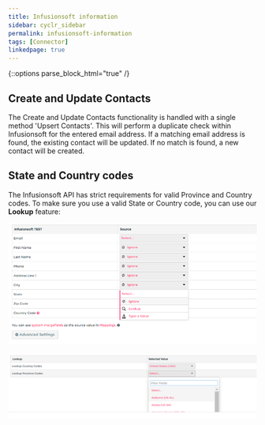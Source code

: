 ```yaml
---
title: Infusionsoft information
sidebar: cyclr_sidebar
permalink: infusionsoft-information
tags: [Connector]
linkedpage: true
---
```

{::options parse_block_html="true" /}
<section class="card">

## Create and Update Contacts

The Create and Update Contacts functionality is handled with a single method 'Upsert Contacts'. This will perform a duplicate check within Infusionsoft for the entered email address. If a matching email address is found, the existing contact will be updated. If no match is found, a new contact will be created.

## State and Country codes

The Infusionsoft API has strict requirements for valid Province and Country codes. To make sure you use a valid State or Country code, you can use our **Lookup** feature:

![keap portal](./images/infusionsoft_8.png)

![keap portal](./images/infusionsoft_9.png)

</section>
